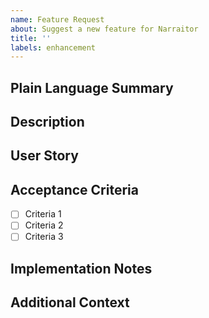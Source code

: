 ```yaml
---
name: Feature Request
about: Suggest a new feature for Narraitor
title: ''
labels: enhancement
---
```


## Plain Language Summary
<!-- A simple 1-2 sentence explanation of this feature for non-technical stakeholders -->

## Description
<!-- Provide a clear and concise description of the feature -->

## User Story
<!-- As a [type of user], I want [goal] so that [benefit] -->

## Acceptance Criteria
<!-- What specific requirements must be met for this feature to be complete? -->
- [ ] Criteria 1
- [ ] Criteria 2
- [ ] Criteria 3

## Implementation Notes
<!-- Any ideas or suggestions for implementation -->

## Additional Context
<!-- Add any other context or screenshots about the feature request here -->
